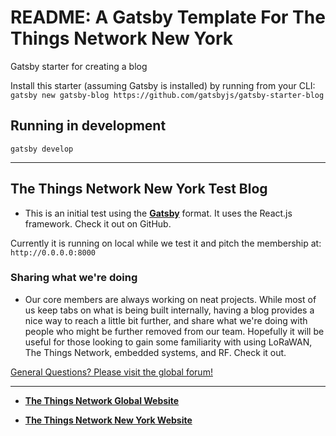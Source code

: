 # README: A Gatsby Template For The Things Network New York
Gatsby starter for creating a blog

Install this starter (assuming Gatsby is installed) by running from your CLI:
`gatsby new gatsby-blog https://github.com/gatsbyjs/gatsby-starter-blog`

## Running in development
`gatsby develop`

----

## The Things Network New York Test Blog

- This is an initial test using the **[Gatsby](https://github.com/gatsbyjs/gatsby)** format. It uses the React.js framework. Check it out on GitHub.

Currently it is running on local while we test it and pitch the membership at: `http://0.0.0.0:8000`

### Sharing what we're doing

- Our core members are always working on neat projects. While most of us keep tabs on what is being built internally, having a blog provides a nice way to reach a little bit further, and share what we're doing with people who might be further removed from our team. Hopefully it will be useful for those looking to gain some familiarity with using LoRaWAN, The Things Network, embedded systems, and RF. Check it out.

[General Questions? Please visit the global forum!](https://www.thethingsnetwork.org/forum/)

-----

- **[The Things Network Global Website](https://www.thethingsnetwork.org/)**

- **[The Things Network New York Website](https://thethings.nyc/)**
